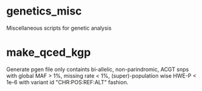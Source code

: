 # genetics_misc
Miscellaneous scripts for genetic analysis

# make_qced_kgp
Generate pgen file only containts bi-allelic, non-parindromic, ACGT snps with global MAF > 1%, missing rate < 1%, (super)-population wise HWE-P < 1e-6 with variant id "CHR:POS:REF:ALT" fashion.
